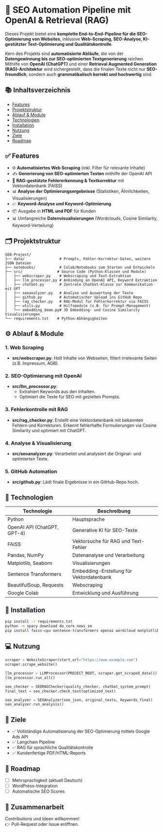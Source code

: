 
# 🚀 SEO Automation Pipeline mit OpenAI & Retrieval (RAG)

Dieses Projekt bietet eine **komplette End-to-End-Pipeline für die SEO-Optimierung von Websites**, inklusive **Web-Scraping, SEO-Analyse, KI-gestützter Text-Optimierung und Qualitätskontrolle**.

Kern des Projekts sind **automatisierte Abläufe**, die von der **Datengewinnung bis zur SEO-optimierten Textgenerierung** reichen.  
Mithilfe von **OpenAI (ChatGPT)** und einer **Retrieval Augmented Generation (RAG)-Architektur** wird sichergestellt, dass die finalen Texte nicht nur **SEO-freundlich**, sondern auch **grammatikalisch korrekt und hochwertig** sind.

## 📚 Inhaltsverzeichnis

- [Features](#features)
- [Projektstruktur](#projektstruktur)
- [Ablauf & Module](#ablauf--module)
- [Technologien](#technologien)
- [Installation](#installation)
- [Nutzung](#nutzung)
- [Ziele](#ziele)
- [Roadmap](#roadmap)

## ✅ Features

- 🌐 **Automatisiertes Web Scraping** (inkl. Filter für relevante Inhalte)
- ✍️ **Generierung von SEO-optimierten Texten** mithilfe der OpenAI API
- 🧠 **RAG-gestützte Fehlererkennung & Textkorrektur** mit Vektordatenbank (FAISS)
- 📊 **Analyse der Optimierungsergebnisse** (Statistiken, Ähnlichkeiten, Visualisierungen)
- 📈 **Keyword-Analyse und Keyword-Optimierung**
- 📦 Ausgabe in **HTML und PDF** für Kunden
- 📊 Umfangreiche **Datenvisualisierungen** (Wordclouds, Cosine Similarity, Keyword-Verteilung)

## 🗂️ Projektstruktur

```
SEO-Project/
├── data/                # Prompts, Fehler-Korrektur-Daten, weitere JSON Dateien
├── notebooks/           # Colab/Notebooks zum Starten und Entwickeln
├── src/                # Source Code (Python-Klassen und Module)
│   ├── webscraper.py    # Webscraping und Text-Extraktion
│   ├── llm_processor.py # Anbindung an OpenAI API, Keyword Extraktion
│   ├── chatbot.py       # Zentrale Chatbot-Klasse zur Kommunikation mit GPT
│   ├── seoanalyzer.py   # Analyse und Auswertung der Texte
│   ├── github.py        # Automatischer Upload ins GitHub Repo
│   ├── rag_checker.py   # RAG-Modul für Fehlerkorrektur via FAISS
│   ├── utils.py         # Hilfsmodule (z.B. für Prompt-Management)
│   └── embedding_demo.py# 3D Embedding- und Cosine Similarity Visualisierungen
└── requirements.txt    # Python-Abhängigkeiten
```

## ⚙️ Ablauf & Module

### 1. **Web Scraping**
- **src/webscraper.py**: Holt Inhalte von Webseiten, filtert irrelevante Seiten (z.B. Impressum, AGB).

### 2. **SEO-Optimierung mit OpenAI**
- **src/llm_processor.py**: 
  - Extrahiert Keywords aus den Inhalten.
  - Optimiert die Texte für SEO mit gezielten Prompts.

### 3. **Fehlerkontrolle mit RAG**
- **src/rag_checker.py**: Erstellt eine Vektordatenbank mit bekannten Fehlern und Korrekturen. Erkennt fehlerhafte Formulierungen via Cosine Similarity und optimiert mit ChatGPT.

### 4. **Analyse & Visualisierung**
- **src/seoanalyzer.py**: Verarbeitet und analysiert die Original- und optimierten Texte.

### 5. **GitHub Automation**
- **src/github.py**: Lädt finale Ergebnisse in ein GitHub-Repo hoch.

## 🧰 Technologien

| Technologie                  | Beschreibung                                       |
|-----------------------------|---------------------------------------------------|
| Python                      | Hauptsprache                                       |
| OpenAI API (ChatGPT, GPT-4)  | Generative KI für SEO-Texte                       |
| FAISS                      | Vektorsuche für RAG und Text-Fehler                |
| Pandas, NumPy               | Datenanalyse und Verarbeitung                      |
| Matplotlib, Seaborn         | Visualisierungen                                   |
| Sentence Transformers       | Embedding-Erstellung für Vektordatenbank          |
| BeautifulSoup, Requests     | Webscraping                                        |
| Google Colab                | Entwicklung und Ausführung                        |

## 🚀 Installation

```bash
pip install -r requirements.txt
python -m spacy download de_core_news_sm
pip install faiss-cpu sentence-transformers openai wordcloud matplotlib seaborn
```

## 💻 Nutzung

```python
scraper = WebsiteScraper(start_url="https://www.example.com")
scraper.scrape_website()

llm_processor = LLMProcessor(PROJECT_ROOT, scraper.get_scraped_data())
llm_processor.run_all()

seo_checker = SEORAGChecker(quality_checker, chatbot_system_prompt)
final_text = seo_checker.check_text(optimized_text)

seo_analyzer = SEOAnalyzer(seo_json, original_texts, keywords_final)
seo_analyzer.run_analysis()
```

## 🎯 Ziele

- ✅ Vollständige Automatisierung der SEO-Optimierung mittels Google Ads API
- ✅ Langchain Pipeline
- ✅ RAG für sprachliche Qualitätskontrolle
- ✅ Kundenfertige PDF/HTML-Reports

## 🚧 Roadmap

- [ ] Mehrsprachigkeit (aktuell Deutsch)
- [ ] WordPress-Integration
- [ ] Automatische SEO Scores

## 🤝 Zusammenarbeit

Contributions und Ideen willkommen!  
👉 Pull-Request oder Issue eröffnen.
